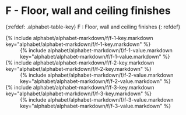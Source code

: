 # F - Floor, wall and ceiling finishes

{:refdef: .alphabet-table-key}
F
: Floor, wall and ceiling finishes
{: refdef}

<dt markdown='block' >
{% include alphabet/alphabet-markdown/f/f-1-key.markdown key="alphabet/alphabet-markdown/f/f-1-key.markdown" %}
</dt>
<dd markdown='1'>
{% include alphabet/alphabet-markdown/f/f-1-value.markdown key="alphabet/alphabet-markdown/f/f-1-value.markdown" %}
</dd>

<dt markdown='block' >
{% include alphabet/alphabet-markdown/f/f-2-key.markdown key="alphabet/alphabet-markdown/f/f-2-key.markdown" %}
</dt>
<dd markdown='1'>
{% include alphabet/alphabet-markdown/f/f-2-value.markdown key="alphabet/alphabet-markdown/f/f-2-value.markdown" %}
</dd>

<dt markdown='block' >
{% include alphabet/alphabet-markdown/f/f-3-key.markdown key="alphabet/alphabet-markdown/f/f-3-key.markdown" %}
</dt>
<dd markdown='1'>
{% include alphabet/alphabet-markdown/f/f-3-value.markdown key="alphabet/alphabet-markdown/f/f-3-value.markdown" %}
</dd>
